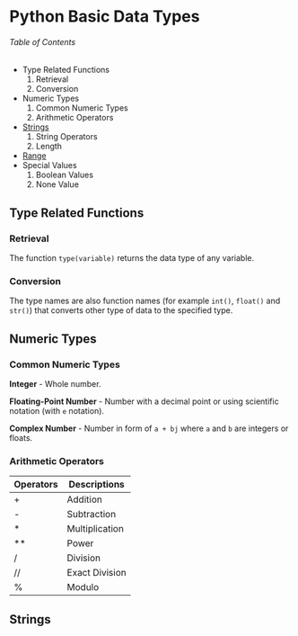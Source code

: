 # Python Basic Data Types


###### _Table of Contents_

- Type Related Functions
	1. Retrieval
	2. Conversion
- Numeric Types
	1. Common Numeric Types
	2. Arithmetic Operators
- [Strings](#strings)
	1. String Operators
	2. Length
- [Range](#range)
- Special Values
	1. Boolean Values
	2. None Value


## Type Related Functions

### Retrieval

The function `type(variable)` returns the data type of any variable.

### Conversion

The type names are also function names (for example `int()`, `float()` and `str()`) that converts other type of data to the specified type.

## Numeric Types

### Common Numeric Types

**Integer** - Whole number.

**Floating-Point Number** - Number with a decimal point or using scientific notation (with `e` notation).

**Complex Number** - Number in form of `a + bj` where `a` and `b` are integers or floats.

### Arithmetic Operators

| Operators | Descriptions |
|-----------|--------------|
| +         | Addition 			|
| -         | Subtraction 		|
| *         | Multiplication 	|
| **        | Power 			|
| /         | Division 			|
| //        | Exact Division 	|
| %         | Modulo 			|


## Strings
